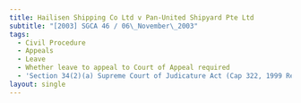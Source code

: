 ```yaml
---
title: Hailisen Shipping Co Ltd v Pan-United Shipyard Pte Ltd
subtitle: "[2003] SGCA 46 / 06\_November\_2003"
tags:
  - Civil Procedure
  - Appeals
  - Leave
  - Whether leave to appeal to Court of Appeal required
  - 'Section 34(2)(a) Supreme Court of Judicature Act (Cap 322, 1999 Rev Ed)'
layout: single
---
```


